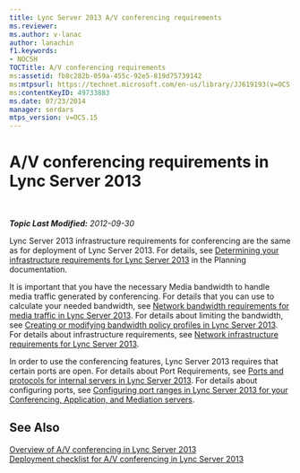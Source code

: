 ```yaml
---
title: Lync Server 2013 A/V conferencing requirements
ms.reviewer: 
ms.author: v-lanac
author: lanachin
f1.keywords:
- NOCSH
TOCTitle: A/V conferencing requirements
ms:assetid: fb8c282b-059a-455c-92e5-819d75739142
ms:mtpsurl: https://technet.microsoft.com/en-us/library/JJ619193(v=OCS.15)
ms:contentKeyID: 49733883
ms.date: 07/23/2014
manager: serdars
mtps_version: v=OCS.15
---
```


# A/V conferencing requirements in Lync Server 2013

<div data-xmlns="http://www.w3.org/1999/xhtml">

<div class="topic" data-xmlns="http://www.w3.org/1999/xhtml" data-msxsl="urn:schemas-microsoft-com:xslt" data-cs="https://msdn.microsoft.com/">

<div data-asp="https://msdn2.microsoft.com/asp">



</div>

<div id="mainSection">

<div id="mainBody">

<span> </span>

_**Topic Last Modified:** 2012-09-30_

Lync Server 2013 infrastructure requirements for conferencing are the same as for deployment of Lync Server 2013. For details, see [Determining your infrastructure requirements for Lync Server 2013](lync-server-2013-determining-your-infrastructure-requirements.md) in the Planning documentation.

It is important that you have the necessary Media bandwidth to handle media traffic generated by conferencing. For details that you can use to calculate your needed bandwidth, see [Network bandwidth requirements for media traffic in Lync Server 2013](lync-server-2013-network-bandwidth-requirements-for-media-traffic.md). For details about limiting the bandwidth, see [Creating or modifying bandwidth policy profiles in Lync Server 2013](lync-server-2013-creating-or-modifying-bandwidth-policy-profiles.md). For details about infrastructure requirements, see [Network infrastructure requirements for Lync Server 2013](lync-server-2013-network-infrastructure-requirements.md).

In order to use the conferencing features, Lync Server 2013 requires that certain ports are open. For details about Port Requirements, see [Ports and protocols for internal servers in Lync Server 2013](lync-server-2013-ports-and-protocols-for-internal-servers.md). For details about configuring ports, see [Configuring port ranges in Lync Server 2013 for your Conferencing, Application, and Mediation servers](lync-server-2013-configuring-port-ranges-for-your-conferencing-application-and-mediation-servers.md).

<div>

## See Also


[Overview of A/V conferencing in Lync Server 2013](lync-server-2013-a-v-conferencing-overview.md)  
[Deployment checklist for A/V conferencing in Lync Server 2013](lync-server-2013-deployment-checklist-for-a-v-conferencing.md)  
  

</div>

</div>

<span> </span>

</div>

</div>

</div>

